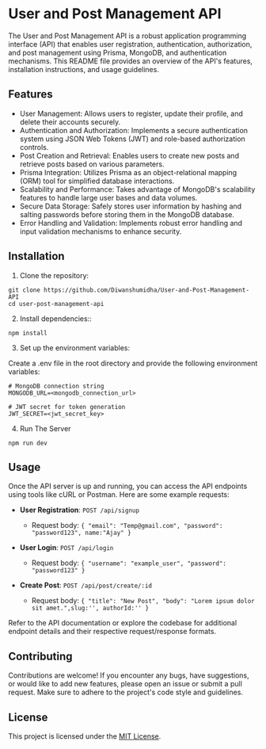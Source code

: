 # User and Post Management API

The User and Post Management API is a robust application programming interface (API) that enables user registration, authentication, authorization, and post management using Prisma, MongoDB, and authentication mechanisms. This README file provides an overview of the API's features, installation instructions, and usage guidelines.

## Features

- User Management: Allows users to register, update their profile, and delete their accounts securely.
- Authentication and Authorization: Implements a secure authentication system using JSON Web Tokens (JWT) and role-based authorization controls.
- Post Creation and Retrieval: Enables users to create new posts and retrieve posts based on various parameters.
- Prisma Integration: Utilizes Prisma as an object-relational mapping (ORM) tool for simplified database interactions.
- Scalability and Performance: Takes advantage of MongoDB's scalability features to handle large user bases and data volumes.
- Secure Data Storage: Safely stores user information by hashing and salting passwords before storing them in the MongoDB database.
- Error Handling and Validation: Implements robust error handling and input validation mechanisms to enhance security.

## Installation

1. Clone the repository:

```shell
git clone https://github.com/Diwanshumidha/User-and-Post-Management-API
cd user-post-management-api
```

2. Install dependencies::

```shell
npm install

```

3. Set up the environment variables:

Create a .env file in the root directory and provide the following environment variables:
```shell
# MongoDB connection string
MONGODB_URL=<mongodb_connection_url>

# JWT secret for token generation
JWT_SECRET=<jwt_secret_key>

```

4. Run The Server

```shell
npm run dev
```


## Usage

Once the API server is up and running, you can access the API endpoints using tools like cURL or Postman. Here are some example requests:

- **User Registration**: `POST /api/signup`
  - Request body: `{ "email": "Temp@gmail.com", "password": "password123", name:"Ajay" }`

- **User Login**: `POST /api/login`
  - Request body: `{ "username": "example_user", "password": "password123" }`

- **Create Post**: `POST /api/post/create/:id`
  - Request body: `{ "title": "New Post", "body": "Lorem ipsum dolor sit amet.",slug:'', authorId:'' }`


Refer to the API documentation or explore the codebase for additional endpoint details and their respective request/response formats.

## Contributing

Contributions are welcome! If you encounter any bugs, have suggestions, or would like to add new features, please open an issue or submit a pull request. Make sure to adhere to the project's code style and guidelines.

## License

This project is licensed under the [MIT License](LICENSE).


